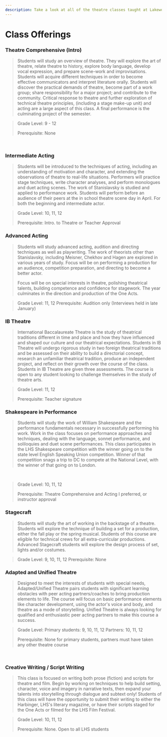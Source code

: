 ```yaml
---
description: Take a look at all of the theatre classes taught at Lakewood.
---
```


# Class Offerings

### Theatre Comprehensive \(Intro\)

> Students will study an overview of theatre. They will explore the art of theatre, relate theatre to history, explore body language, develop vocal expression, and prepare scene-work and improvisations. Students will acquire different techniques in order to become effective communicators and interpret literature orally. Students will discover the practical demands of theatre, become part of a work group; share responsibility for a major project; and contribute to the community. Critical response to theatre and further exploration of technical theatre principles, \(including a stage make-up unit\) and acting are a large aspect of this class. A final performance is the culminating project of the semester.

> Grade Level: 9 - 12
>
> Prerequisite: None

**​**

### Intermediate Acting

> Students will be introduced to the techniques of acting, including an understanding of motivation and character, and extending the observations of theatre to real-life situations. Performers will practice stage techniques, write character analyses, and perform monologues and duet acting scenes. The work of Stanislavsky is studied and applied to performance work. Students will perform before an audience of their peers at the in school theatre scene day in April. For both the beginning and intermediate actor.



> Grade Level: 10, 11, 12
>
> Prerequisite: Intro. to Theatre or Teacher Approval

### Advanced Acting

> Students will study advanced acting, audition and directing techniques as well as playwriting. The work of theorists other than Stanislavsky, including Meisner, Chekhov and Hagen are explored in various years of study. Focus will be on performing a production for an audience, competition preparation, and directing to become a better actor.
>
> Focus will be on special interests in theatre, polishing theatrical talents, building competence and confidence for stagework. The year culminates in the direction and production of the One Acts.

> Grade Level: 11, 12 Prerequisite: Audition only \(Interviews held in late January\)

### IB Theatre

> International Baccalaureate Theatre is the study of theatrical traditions different in time and place and how they have influenced and shaped our culture and our theatrical expectations. Students in IB Theatre will undergo rigorous study in two foreign theatrical traditions and be assessed on their ability to build a directorial concept, research an unfamiliar theatrical tradition, produce an independent project, and reflect on their growth over the course of the class. Students in IB Theatre are given three assessments. The course is open to any student looking to challenge themselves in the study of theatre arts.



> Grade Level: 11, 12
>
> Prerequisite: Teacher signature

### **Shakespeare in Performance**​

> Students will study the work of William Shakespeare and the performance fundamentals necessary in successfully performing his work. Work in the class focuses on performance approaches and techniques, dealing with the language, sonnet performance, and soliloquies and duet scene performances. This class participates in the LHS Shakespeare competition with the winner going on to the state level English Speaking Union competition. Winner of that competition snags a trip to DC to compete at the National Level, with the winner of that going on to London.

​

> Grade Level: 10, 11, 12
>
> Prerequisite: Theatre Comprehensive and Acting I preferred, or instructor approval

### Stagecraft​

> Students will study the art of working in the backstage of a theatre. Students will explore the technique of building a set for a production, either the fall play or the spring musical. Students of this course are eligible for technical crews for all extra-curricular productions. Advanced Stagecraft students will explore the design process of set, lights and/or costumes.



> Grade Level: 9, 10, 11, 12 Prerequisite: None

### Adapted and Unified Theatre

> Designed to meet the interests of students with special needs, Adapted/Unified Theatre pairs students with significant learning obstacles with peer acting partners/coaches to bring production elements to life. The course will focus on basic performance elements like character development, using the actor's voice and body, and theatre as a mode of storytelling. Unified Theatre is always looking for qualified and enthusiastic peer acting partners to make this course a success.

> Grade Level: Primary students: 9, 10, 11, 12 Partners: 10, 11, 12
>
>
>
> Prerequisite: None for primary students, partners must have taken any other theatre course

​

### Creative Writing / Script Writing

> This class is focused on writing both prose \(fiction\) and scripts for theatre and film. Begin by working on techniques to help build setting, character, voice and imagery in narrative texts, then expand your talents into storytelling through dialogue and subtext only! Students of this class will have the opportunity to submit their writing to either the Harbinger, LHS's literary magazine, or have their scripts staged for the One Acts or filmed for the LHS Film Festival.

> Grade Level: 10, 11, 12
>
> Prerequisite: None. Open to all LHS students

### 



